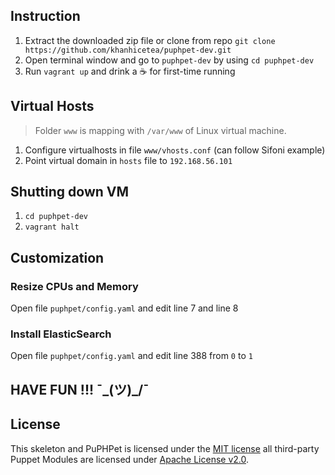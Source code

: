 ## Instruction

1. Extract the downloaded zip file or clone from repo `git clone https://github.com/khanhicetea/puphpet-dev.git`
2. Open terminal window and go to `puphpet-dev` by using `cd puphpet-dev`
3. Run `vagrant up` and drink a :coffee: for first-time running

## Virtual Hosts

> Folder `www` is mapping with `/var/www` of Linux virtual machine.
1. Configure virtualhosts in file `www/vhosts.conf` (can follow Sifoni example)
2. Point virtual domain in `hosts` file to `192.168.56.101`

## Shutting down VM

1. `cd puphpet-dev`
2. `vagrant halt`

## Customization

### Resize CPUs and Memory

Open file `puphpet/config.yaml` and edit line 7 and line 8

### Install ElasticSearch

Open file `puphpet/config.yaml` and edit line 388 from `0` to `1`

## HAVE FUN !!! ¯\_(ツ)_/¯

## License
This skeleton and PuPHPet is licensed under the [MIT license](http://opensource.org/licenses/mit-license.php) all third-party Puppet
Modules are licensed under [Apache License v2.0](http://www.apache.org/licenses/LICENSE-2.0).

